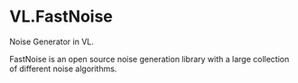 # VL.FastNoise
Noise Generator in VL.

FastNoise is an open source noise generation library with a large collection of different noise algorithms.
